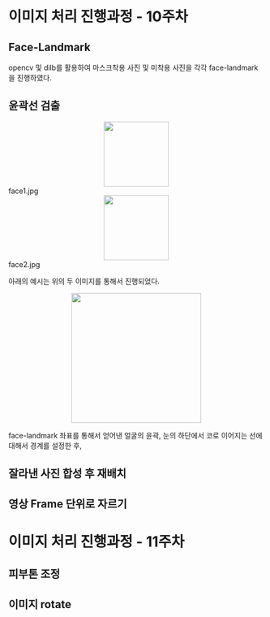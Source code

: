 # 이미지 처리 진행과정 - 10주차

## Face-Landmark
opencv 및 dilb를 활용하여 마스크착용 사진 및 미착용 사진을 각각 face-landmark을 진행하였다.

## 윤곽선 검출
<center><img src="https://user-images.githubusercontent.com/80964083/117542634-66995b80-b054-11eb-8935-dbb561badfee.png" width="128" height="128"></center>
face1.jpg
<center><img src="https://user-images.githubusercontent.com/80964083/117542700-a2342580-b054-11eb-9a9b-5ce92aed5613.png" width="128" height="128"></center>
face2.jpg


아래의 예시는 위의 두 이미지를 통해서 진행되었다.
<center><img src="https://user-images.githubusercontent.com/80964083/117543134-7fa30c00-b056-11eb-8808-2e307355e546.png" width="256" height="256"></center>

face-landmark 좌표를 통해서 얻어낸 얼굴의 윤곽, 눈의 하단에서 코로 이어지는 선에 대해서 경계를 설정한 후, 

## 잘라낸 사진 합성 후 재배치

## 영상 Frame 단위로 자르기


# 이미지 처리 진행과정 - 11주차

## 피부톤 조정
## 이미지 rotate
